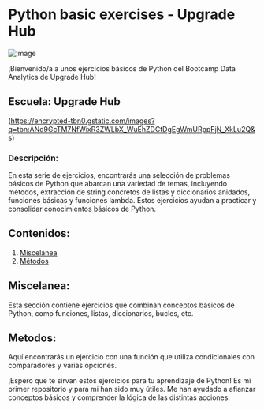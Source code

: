# Python basic exercises - Upgrade Hub

![image](https://github.com/martahinojosa1/Python_exercises_I/assets/161476506/4b489444-dd7c-4018-88c3-a5d5b7c029ab)


¡Bienvenido/a a unos ejercicios básicos de Python del Bootcamp Data Analytics de Upgrade Hub!

## Escuela: Upgrade Hub

(https://encrypted-tbn0.gstatic.com/images?q=tbn:ANd9GcTM7NfWixR3ZWLbX_WuEhZDCtDgEgWmURppFjN_XkLu2Q&s)

### Descripción:
En esta serie de ejercicios, encontrarás una selección de problemas básicos de Python que abarcan una variedad de temas, incluyendo métodos, extracción de string concretos de listas y diccionarios anidados, funciones básicas y funciones lambda. Estos ejercicios ayudan a practicar y consolidar conocimientos básicos de Python. 

## Contenidos:

1. [Miscelánea](#Miscelanea)
2. [Métodos](#Metodos)


## Miscelanea:

Esta sección contiene ejercicios que combinan conceptos básicos de Python, como funciones, listas, diccionarios, bucles, etc.

## Metodos:

Aquí encontrarás un ejercicio con una función que utiliza condicionales con comparadores y varias opciones. 


¡Espero que te sirvan estos ejercicios para tu aprendizaje de Python! Es mi primer repositorio y para mi han sido muy útiles. Me han ayudado a afianzar conceptos básicos y comprender la lógica de las distintas acciones.
